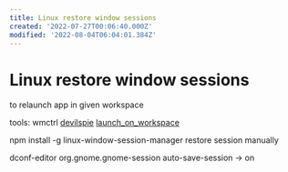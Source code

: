 ```yaml
---
title: Linux restore window sessions
created: '2022-07-27T00:06:40.000Z'
modified: '2022-08-04T06:04:01.384Z'
---
```


# Linux restore window sessions

to relaunch app in given workspace

tools:
wmctrl
[devilspie](https://help.ubuntu.com/community/Devilspie)
[launch_on_workspace](https://github.com/xblahoud/launch_on_workspace)

npm install -g linux-window-session-manager
restore session manually

dconf-editor
org.gnome.gnome-session
auto-save-session -> on
